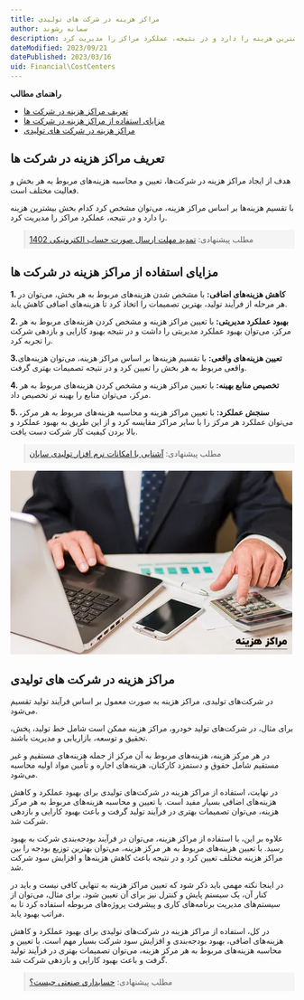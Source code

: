 ```yaml
---
title: مراکز هزینه در شرکت های تولیدی
author: سمانه رشوند  
description: هدف از ایجاد مراکز هزینه در شرکت‌ها، تعیین و محاسبه هزینه‌های مربوط به هر بخش و فعالیت مختلف است. با تقسیم هزینه‌ها بر اساس مراکز هزینه، می‌توان مشخص کرد کدام بخش بیشترین هزینه را دارد و در نتیجه، عملکرد مراکز را مدیریت کرد.
dateModified: 2023/09/21
datePublished: 2023/03/16
uid: Financial\CostCenters
---
```

**راهنمای مطالب**
- [تعریف  مراکز هزینه در شرکت ها](#تعریف-مراکز-هزینه-در-شرکت-ها)
- [مزایای استفاده از مراکز هزینه در شرکت ها](#مزایای-استفاده-از-مراکز-هزینه-در-شرکت-ها)
- [مراکز هزینه در شرکت های تولیدی](#مراکز-هزینه-در-شرکت-های-تولیدی)

## تعریف  مراکز هزینه در شرکت ها
هدف از ایجاد مراکز هزینه در شرکت‌ها، تعیین و محاسبه هزینه‌های مربوط به هر بخش و فعالیت مختلف است. 

با تقسیم هزینه‌ها بر اساس مراکز هزینه، می‌توان مشخص کرد کدام بخش بیشترین هزینه را دارد و در نتیجه، عملکرد مراکز را مدیریت کرد.


<blockquote style="background-color:#f5f5f5; padding:0.5rem">
مطلب پیشنهادی: <a href="https://www.hooshkar.com/Wiki/Financial/TaxPayersSystemUpdate" target="_blank">تمدید مهلت ارسال صورت حساب الکترونیکی 1402
</a></blockquote>

## مزایای استفاده از مراکز هزینه در شرکت ها

**1. کاهش هزینه‌های اضافی:** با مشخص شدن هزینه‌های مربوط به هر بخش، می‌توان در هر مرحله از فرآیند تولید، بهترین تصمیمات را اتخاذ کرد تا هزینه‌های اضافی کاهش یابد.

**2. بهبود عملکرد مدیریتی:** با تعیین مراکز هزینه و مشخص کردن هزینه‌های مربوط به هر مرکز، می‌توان بهبود عملکرد مدیریتی را داشت و در نتیجه بهبود کارایی و بازدهی شرکت را تجربه کرد.

**3.تعیین هزینه‌های واقعی:** با تقسیم هزینه‌ها بر اساس مراکز هزینه، می‌توان هزینه‌های واقعی مربوط به هر بخش را تعیین کرد و در نتیجه تصمیمات بهتری گرفت.

**4. تخصیص منابع بهینه:** با تعیین مراکز هزینه و مشخص کردن هزینه‌های مربوط به هر مرکز، می‌توان منابع را بهینه تر تخصیص داد.

**5. سنجش عملکرد:** با تعیین مراکز هزینه و محاسبه هزینه‌های مربوط به هر مرکز، می‌توان عملکرد هر مرکز را با سایر مراکز مقایسه کرد و از این طریق به بهبود عملکرد و بالا بردن کیفیت کار شرکت دست یافت.

<blockquote style="background-color:#f5f5f5; padding:0.5rem">
مطلب پیشنهادی: <a href="https://www.hooshkar.com/Software/Sayan/Package/Industrial" target="_blank"> آشنایی با امکانات نرم افزار تولیدی سایان
</a></blockquote>

![مراکز هزینه در شرکت‌های تولیدی](./Images/CostCenter.webp)

## مراکز هزینه در شرکت های تولیدی
در شرکت‌های تولیدی، مراکز هزینه به صورت معمول بر اساس فرآیند تولید تقسیم می‌شود. 

برای مثال، در شرکت‌های تولید خودرو، مراکز هزینه ممکن است شامل خط تولید، پخش، تحقیق و توسعه، بازاریابی و مدیریت باشند. 

در هر مرکز هزینه، هزینه‌های مربوط به آن مرکز از جمله هزینه‌های مستقیم و غیر مستقیم شامل حقوق و دستمزد کارکنان، هزینه‌های اجاره و تأمین مواد اولیه محاسبه می‌شود.

در نهایت، استفاده از مراکز هزینه در شرکت‌های تولیدی برای بهبود عملکرد و کاهش هزینه‌های اضافی بسیار مفید است. با تعیین و محاسبه هزینه‌های مربوط به هر مرکز هزینه، می‌توان تصمیمات بهتری در فرآیند تولید گرفت و باعث بهبود کارایی و بازدهی شرکت شد.

علاوه بر این، با استفاده از مراکز هزینه، می‌توان در فرآیند بودجه‌بندی شرکت به بهبود رسید. با تعیین هزینه‌های مربوط به هر مرکز هزینه، می‌توان بهترین توزیع بودجه را بین مراکز هزینه مختلف تعیین کرد و در نتیجه باعث کاهش هزینه‌ها و افزایش سود شرکت شد.

در اینجا نکته مهمی باید ذکر شود که تعیین مراکز هزینه به تنهایی کافی نیست و باید در کنار آن، یک سیستم پایش و کنترل نیز برای آن تعیین شود. برای مثال، می‌توان از سیستم‌های مدیریت برنامه‌های کاری و پیشرفت پروژه‌های مربوطه استفاده کرد تا به مراتب بهبود یابد.

در کل، استفاده از مراکز هزینه در شرکت‌های تولیدی برای بهبود عملکرد و کاهش هزینه‌های اضافی، بهبود بودجه‌بندی و افزایش سود شرکت بسیار مهم است. با تعیین و محاسبه هزینه‌های مربوط به هر مرکز هزینه، می‌توان تصمیمات بهتری در فرآیند تولید گرفت و باعث بهبود کارایی و بازدهی شرکت شد.

<blockquote style="background-color:#f5f5f5; padding:0.5rem">
مطلب پیشنهادی: <a href="https://www.hooshkar.com/Wiki/Financial/CostAccounting" target="_blank">حسابداری صنعتی چیست؟
</a></blockquote>

[مزایای استفاده از مراکز هزینه در شرکت ها]: #مزایای-استفاده-از-مراکز-هزینه-در-شرکت-ها
[مراکز هزینه در شرکت های تولیدی]: #مراکز-هزینه-در-شرکت-های-تولیدی